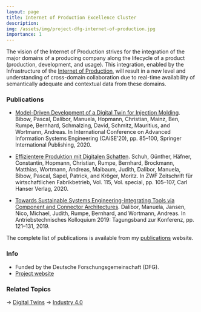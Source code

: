 ```yaml
---
layout: page
title: Internet of Production Excellence Cluster
description: 
img: /assets/img/project-dfg-internet-of-production.jpg
importance: 1
---
```


The vision of the Internet of Production strives for the integration of the major domains of a producing company along the lifecycle of a product (production, development, and usage). This integration, enabled by the Infrastructure of the [Internet of Production](https://www.iop.rwth-aachen.de/go/id/gpfz/), will result in a new level and understanding of cross-domain collaboration due to real-time availability of semantically adequate and contextual data from these domains.

### Publications

- [Model-Driven Development of a Digital Twin for Injection Molding](https://www.se-rwth.de/publications/Model-Driven-Development-of-a-Digital-Twin-for-Injection-Molding.pdf). Bibow, Pascal, Dalibor, Manuela, Hopmann, Christian, Mainz, Ben, Rumpe, Bernhard, Schmalzing, David, Schmitz, Mauritius, and Wortmann, Andreas. In International Conference on Advanced Information Systems Engineering (CAiSE’20), pp. 85–100, Springer International Publishing,  2020. 

- [Effizientere Produktion mit Digitalen Schatten](https://www.se-rwth.de/publications/Effizientere-Produktion-mit-Digitalen-Schatten.pdf). Schuh, Günther, Häfner, Constantin, Hopmann, Christian, Rumpe, Bernhard, Brockmann, Matthias, Wortmann, Andreas, Maibaum, Judith, Dalibor, Manuela, Bibow, Pascal, Sapel, Patrick, and Kröger, Moritz. In ZWF Zeitschrift für wirtschaftlichen Fabrikbetrieb, Vol. 115, Vol. special, pp. 105–107, Carl Hanser Verlag,  2020.

- [Towards Sustainable Systems Engineering-Integrating Tools via Component and Connector Architectures](https://www.se-rwth.de/publications/Towards-Sustainable-Systems-Engineering-Integrating-Tools-via-Component-and-Connector-Architectures.pdf). Dalibor, Manuela, Jansen, Nico, Michael, Judith, Rumpe, Bernhard, and Wortmann, Andreas. In Antriebstechnisches Kolloquium 2019: Tagungsband zur Konferenz, pp. 121–131,  2019. 

The complete list of publications is available from my [publications](https://awortmann.github.io/publications/) website.

### Info

- Funded by the Deutsche Forschungsgemeinschaft (DFG).
- [Project website](https://iop-portal.rwth-aachen.de/)

### Related Topics

→ [Digital Twins](https://wortmann.ac/dts/)
→ [Industry 4.0](https://wortmann.ac/i40/)